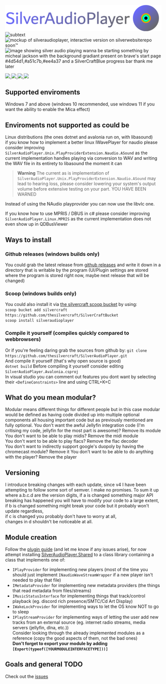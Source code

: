![SilverAudioPlayer logo](https://raw.githubusercontent.com/thesilvercraft/SilverAudioPlayer/master/SilverAudioPlayer.Avalonia/textandlogo.svg)
![subtext](https://user-images.githubusercontent.com/46320280/204018020-6b0204a0-5b2d-4306-b6d1-488a7e621faf.svg)
![mockup of silveraudioplayer, interactive version on silverwebsiterepo soon™️](https://user-images.githubusercontent.com/46320280/204107142-3bd7a10a-0f94-4c1f-80b9-593ece8041a2.svg)
![image showing silver audio playing wanna be starting something by micheal jackson with the background gradiant present on brave's start page #4d54d1,#a51c7b,#ee4a37 and a SilverCraftBlue progress bar thank me later](https://user-images.githubusercontent.com/46320280/199335292-e41cf205-1484-4f92-8da3-2964c0bda517.png)
<p>
  <a href="https://github.com/thesilvercraft/SilverAudioPlayer/releases">
    <image src="https://user-images.githubusercontent.com/46320280/204018118-16c4caf3-dcbf-40b0-8f2a-e2c8229d2f59.svg" width="24%"/>
  </a>
  <a href="https://thesilvercraft.github.io/InstallSAPSilverCraftBucket">
    <image src="https://user-images.githubusercontent.com/46320280/204018232-45b66ab6-7080-4212-b366-d046e0542820.svg" width="24%"/>
  </a>
   <a href="https://thesilvercraft.github.io/CompileSAPYourself">
    <image src="https://user-images.githubusercontent.com/46320280/204018350-4ac114f4-096d-4dd6-8e15-4c5d266e09a6.svg" width="24%"/>
   </a>

  <a href="https://discord.gg/hM6euqAtsB">
    <image src="https://user-images.githubusercontent.com/46320280/204018483-2fcf7902-ae10-4fd7-9140-2e33cc63d99d.svg" width="24%"/>
  </a>
</p>


## Supported enviroments
Windows 7 and above (windows 10 recommended, use windows 11 if you want the ability to enable the Mica effect)

## Enviroments not supported as could be
Linux distributions (the ones dotnet and avalonia run on, with libasound)  
if you know how to implement a better linux IWavePlayer for naudio please consider improving `SilverAudioPlayer.Unix.PlayProviderExtension.Naudio.ASound` as the current implementation handles playing via conversion to WAV and writing the WAV file in its entirety to libasound the moment it can
> **Warning**
> The current as is implementation of `SilverAudioPlayer.Unix.PlayProviderExtension.Naudio.ASound` may lead to hearing loss, please consider lowering your system's output volume before extensive testing on your part. YOU HAVE BEEN WARNED  

Instead of using the NAudio playprovider you can now use the libvlc one.

If you know how to use MPRIS / DBUS in c# please consider improving `SilverAudioPlayer.Linux.MPRIS` as the current implementation does not even show up in QDBusViewer
## Ways to install
### Github releases (windows builds only)
You could grab the latest release from [github releases](https://github.com/thesilvercraft/SilverAudioPlayer/releases) and write it down in a directory that is writable by the program (UI/Plugin settings are stored where the program is stored right now, maybe next release that will be changed)  
### Scoop (windows builds only)
You could also install it via [the silvercraft scoop bucket](https://github.com/thesilvercraft/SilverCraftBucket) by using:  
`scoop bucket add silvercraft https://github.com/thesilvercraft/SilverCraftBucket`  
`scoop install silveraudioplayer`  
### Compile it yourself (compiles quickly compared to webbrowsers)
Or if you're feeling daring grab the sources from github by:
`git clone https://github.com/thesilvercraft/SilverAudioPlayer.git`  
And compile it yourself (that's why open source is good)  
`dotnet build`
Before compiling it yourself consider editing `SilverAudioPlayer.Avalonia.csproj`  
In visual studio you can comment out features you dont want by selecting their `<DefineConstraints>` line and using CTRL+K+C  
## What do you mean modular?
Modular means different things for different people but in this case modular would be defined as having code divided up into multiple optional components all housing important code but as previously mentioned are fully optional.
You don't want the awful Jellyfin integration code (I'm critising my code, jellyfin for the most part is awesome)? Remove its module  
You don't want to be able to play midis? Remove the midi module  
You don't want to be able to play flacs? Remove the flac decoder  
You don't want to indirectly support google's duopoly by having the chromecast module? Remove it
You don't want to be able to do anything with the player? Remove the player  

## Versioning
I introduce breaking changes with each update, since v4 I have been attempting to follow some sort of semver.
I make no promises. 
To sum it up where a.b.c.d are the version digits, if a is changed something major API breaking has happened you will have to modify your code to a large extent,  
if b is changed something might break your code but it probably won't update regardless,  
if c is changed you probably don't have to worry at all,   
changes in d shouldn't be noticeable at all.  

## Module creation
Follow the [plugin guide](https://github.com/thesilvercraft/SilverAudioPlayer/wiki/Create-a-new-plugin) (and let me know if any issues arise), for now attempt installing [SilverAudioPlayer.Shared](https://www.nuget.org/packages/SilverAudioPlayer.Shared/) to a class library containing a class that implements one of:
- `IPlayProvider` for implementing new players (most of the time you should just implement `INaudioWaveStreamWrapper` if a new player isn't needed to play that file)
- `IMetadataProvider` for implementing new metadata providers (the things that read metadata from files/streams)
- `IMusicStatusInterface` for implementing things that track/control playback (eg. discord rich presence/SMTC/Cd Art Display)
- `IWakeLockProvider` for implementing ways to let the OS know NOT to go to sleep
- `IPlayStreamProvider` for implementing ways of letting the user add new tracks from an external source (eg. internet radio streams, media servers (jellyfin, dlna, etc.))  
Consider looking through the already implemented modules as a reference (copy the good aspects of them, not the bad ones)  
**Don't forget to export your module by adding `[Export(typeof([YOURMODULEINTERFACETYPE]))]`**

## Goals and general TODO
Check out the [issues](https://github.com/thesilvercraft/SilverAudioPlayer/issues)
